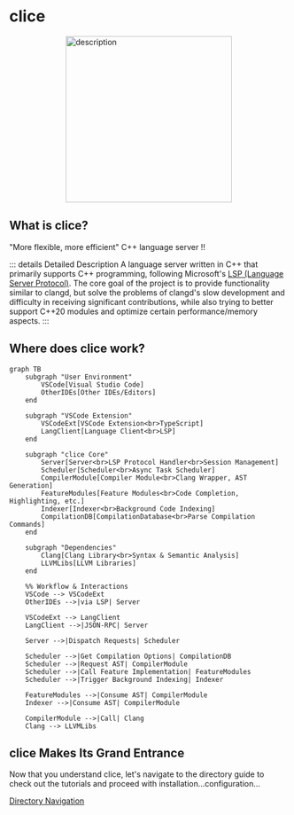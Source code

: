 # clice
<div style="display: flex; justify-content: center;">
  <img src="/assets/main-logo.jpg" alt="description" width="300" height="300"/>
</div>


## What is clice?
"More flexible, more efficient" C++ language server !!

::: details Detailed Description
A language server written in C++ that primarily supports C++ programming, following Microsoft's [LSP (Language Server Protocol)](https://learn.microsoft.com/en-us/visualstudio/extensibility/language-server-protocol?view=vs-2022). The core goal of the project is to provide functionality similar to clangd, but solve the problems of clangd's slow development and difficulty in receiving significant contributions, while also trying to better support C++20 modules and optimize certain performance/memory aspects.
:::
## Where does clice work?

```mermaid
graph TB
    subgraph "User Environment"
        VSCode[Visual Studio Code]
        OtherIDEs[Other IDEs/Editors]
    end
    
    subgraph "VSCode Extension"
        VSCodeExt[VSCode Extension<br>TypeScript]
        LangClient[Language Client<br>LSP]
    end
    
    subgraph "clice Core"
        Server[Server<br>LSP Protocol Handler<br>Session Management]
        Scheduler[Scheduler<br>Async Task Scheduler]
        CompilerModule[Compiler Module<br>Clang Wrapper, AST Generation]
        FeatureModules[Feature Modules<br>Code Completion, Highlighting, etc.]
        Indexer[Indexer<br>Background Code Indexing]
        CompilationDB[CompilationDatabase<br>Parse Compilation Commands]
    end
    
    subgraph "Dependencies"
        Clang[Clang Library<br>Syntax & Semantic Analysis]
        LLVMLibs[LLVM Libraries]
    end
    
    %% Workflow & Interactions
    VSCode --> VSCodeExt
    OtherIDEs -->|via LSP| Server
    
    VSCodeExt --> LangClient
    LangClient -->|JSON-RPC| Server
    
    Server -->|Dispatch Requests| Scheduler
    
    Scheduler -->|Get Compilation Options| CompilationDB
    Scheduler -->|Request AST| CompilerModule
    Scheduler -->|Call Feature Implementation| FeatureModules
    Scheduler -->|Trigger Background Indexing| Indexer
    
    FeatureModules -->|Consume AST| CompilerModule
    Indexer -->|Consume AST| CompilerModule
    
    CompilerModule -->|Call| Clang
    Clang --> LLVMLibs
```






## clice Makes Its Grand Entrance
Now that you understand clice, let's navigate to the directory guide to check out the tutorials and proceed with installation...configuration...

[Directory Navigation](./start-install.md)